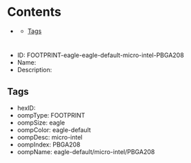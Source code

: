 



Contents
========

* [](#)
	* [Tags](#tags)

# 

- ID: FOOTPRINT-eagle-eagle-default-micro-intel-PBGA208
- Name: 
- Description: 

## Tags

- hexID: 
- oompType: FOOTPRINT
- oompSize: eagle
- oompColor: eagle-default
- oompDesc: micro-intel
- oompIndex: PBGA208
- oompName: eagle-default/micro-intel/PBGA208
